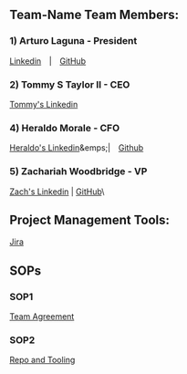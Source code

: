 ## Team-Name Team Members:
### 1) Arturo Laguna - President
[Linkedin](https://www.linkedin.com/in/arturo-laguna-81129320a/)&emsp;|&emsp;[GitHub](https://github.com/Random9904)
### 2) Tommy S Taylor II - CEO
[Tommy's Linkedin](https://www.linkedin.com/in/taylortommy/)
### 4) Heraldo Morale - CFO
[Heraldo's Linkedin](https://www.linkedin.com/in/heraldo-morales/)&emps;|&emsp;[Github](https://github.com/HeraldoM332) 
### 5) Zachariah Woodbridge - VP
[Zach's Linkedin](https://www.linkedin.com/in/zachariahw/) | [GitHub](https://github.com/Z-ZachattackZ)\

## Project Management Tools:
[Jira](https://team-name.atlassian.net/jira/core/projects/TN/board)
## SOPs
### SOP1
[Team Agreement](https://docs.google.com/document/d/1mfziO70T9tKcc3qhBMXgVBHUGIIdl0B7PW8jmWpaFjY/edit?usp=sharing)
### SOP2
[Repo and Tooling](https://docs.google.com/document/d/18rEzQ0IVMz2JFJqPdz2CyuLGngcyhTNlE5MJf7nESi4/edit)

